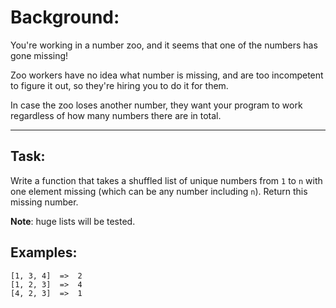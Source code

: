 # Background:

You're working in a number zoo, and it seems that one of the numbers has gone missing!

Zoo workers have no idea what number is missing, and are too incompetent to figure it out, so they're hiring you to do it for them.

In case the zoo loses another number, they want your program to work regardless of how many numbers there are in total.

___

## Task:

Write a function that takes a shuffled list of unique numbers from `1` to `n` with one element missing (which can be any number including `n`). Return this missing number.

**Note**: huge lists will be tested.

## Examples:

```
[1, 3, 4]  =>  2
[1, 2, 3]  =>  4
[4, 2, 3]  =>  1
```